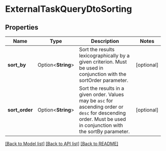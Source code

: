 # ExternalTaskQueryDtoSorting

## Properties

Name | Type | Description | Notes
------------ | ------------- | ------------- | -------------
**sort_by** | Option<**String**> | Sort the results lexicographically by a given criterion. Must be used in conjunction with the sortOrder parameter. | [optional]
**sort_order** | Option<**String**> | Sort the results in a given order. Values may be `asc` for ascending order or `desc` for descending order. Must be used in conjunction with the sortBy parameter. | [optional]

[[Back to Model list]](../README.md#documentation-for-models) [[Back to API list]](../README.md#documentation-for-api-endpoints) [[Back to README]](../README.md)


